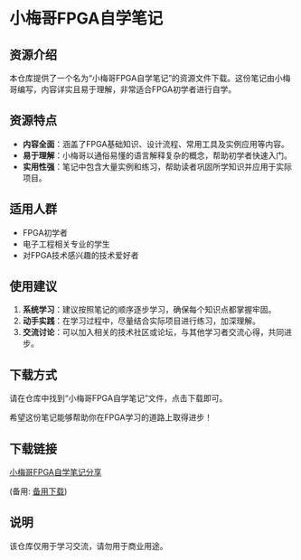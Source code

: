 # 小梅哥FPGA自学笔记

## 资源介绍

本仓库提供了一个名为“小梅哥FPGA自学笔记”的资源文件下载。这份笔记由小梅哥编写，内容详实且易于理解，非常适合FPGA初学者进行自学。

## 资源特点

- **内容全面**：涵盖了FPGA基础知识、设计流程、常用工具及实例应用等内容。
- **易于理解**：小梅哥以通俗易懂的语言解释复杂的概念，帮助初学者快速入门。
- **实用性强**：笔记中包含大量实例和练习，帮助读者巩固所学知识并应用于实际项目。

## 适用人群

- FPGA初学者
- 电子工程相关专业的学生
- 对FPGA技术感兴趣的技术爱好者

## 使用建议

1. **系统学习**：建议按照笔记的顺序逐步学习，确保每个知识点都掌握牢固。
2. **动手实践**：在学习过程中，尽量结合实际项目进行练习，加深理解。
3. **交流讨论**：可以加入相关的技术社区或论坛，与其他学习者交流心得，共同进步。

## 下载方式

请在仓库中找到“小梅哥FPGA自学笔记”文件，点击下载即可。

希望这份笔记能够帮助你在FPGA学习的道路上取得进步！

## 下载链接
[小梅哥FPGA自学笔记分享](https://pan.quark.cn/s/25c629ec5410) 

(备用: [备用下载](https://pan.baidu.com/s/1RiQGe9cTzIWQbaR_iYUNUA?pwd=1234))

## 说明

该仓库仅用于学习交流，请勿用于商业用途。
